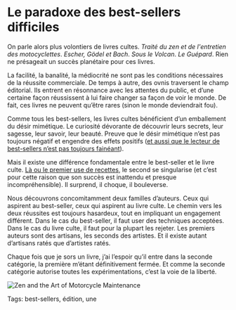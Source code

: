 # Le paradoxe des best-sellers difficiles

On parle alors plus volontiers de livres cultes. *Traité du zen et de l'entretien des motocyclettes*. *Escher, Gödel et Bach*. *Sous le Volcan*. *Le Guépard*. Rien ne présageait un succès planétaire pour ces livres.

La facilité, la banalité, la médiocrité ne sont pas les conditions nécessaires de la réussite commerciale. De temps à autre, des ovnis traversent le champ éditorial. Ils entrent en résonnance avec les attentes du public, et d’une certaine façon réussissent à lui faire changer sa façon de voir le monde. De fait, ces livres ne peuvent qu’être rares (sinon le monde deviendrait fou).

Comme tous les best-sellers, les livres cultes bénéficient d’un emballement du désir mimétique. Le curiosité dévorante de découvrir leurs secrets, leur sagesse, leur savoir, leur beauté. Preuve que le désir mimétique n’est pas toujours négatif et engendre des effets positifs ([et aussi que le lecteur de best-sellers n’est pas toujours fainéant](/2014/02/21/le-lecteur-de-best-sellers-est-un-faineant/)).

Mais il existe une différence fondamentale entre le best-seller et le livre culte. [Là ou le premier use de recettes](/2012/04/30/comment-ecrire-un-best-seller/), le second se singularise (et c’est pour cette raison que son succès est inattendu et presque incompréhensible). Il surprend, il choque, il bouleverse.

Nous découvrons concomitamment deux familles d’auteurs. Ceux qui aspirent au best-seller, ceux qui aspirent au livre culte. Le chemin vers les deux réussites est toujours hasardeux, tout en impliquant un engagement différent. Dans le cas du best-seller, il faut user des techniques acceptées. Dans le cas du livre culte, il faut pour la plupart les rejeter. Les premiers auteurs sont des artisans, les seconds des artistes. Et il existe autant d’artisans ratés que d’artistes ratés.

Chaque fois que je sors un livre, j’ai l’espoir qu’il entre dans la seconde catégorie, la première m’étant définitivement fermée. Et comme la seconde catégorie autorise toutes les expérimentations, c’est la voie de la liberté.

![Zen and the Art of Motorcycle Maintenance](https://tcrouzet.com/images_tc/2014/02/zen.jpg)



Tags: best-sellers, édition, une